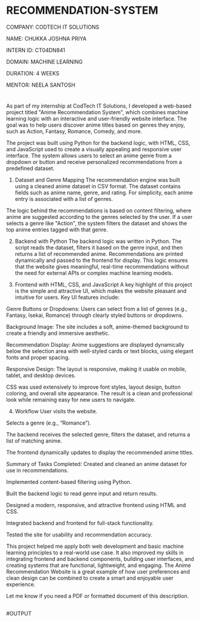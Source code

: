 # RECOMMENDATION-SYSTEM

COMPANY: CODTECH IT SOLUTIONS

NAME: CHUKKA JOSHNA PRIYA

INTERN ID: CT04DN841

DOMAIN: MACHINE LEARNING

DURATION: 4 WEEKS

MENTOR: NEELA SANTOSH

##

#

As part of my internship at CodTech IT Solutions, I developed a web-based project titled "Anime Recommendation System", which combines machine learning logic with an interactive and user-friendly website interface. The goal was to help users discover anime titles based on genres they enjoy, such as Action, Fantasy, Romance, Comedy, and more.

The project was built using Python for the backend logic, with HTML, CSS, and JavaScript used to create a visually appealing and responsive user interface. The system allows users to select an anime genre from a dropdown or button and receive personalized recommendations from a predefined dataset.

1. Dataset and Genre Mapping
The recommendation engine was built using a cleaned anime dataset in CSV format. The dataset contains fields such as anime name, genre, and rating. For simplicity, each anime entry is associated with a list of genres.

The logic behind the recommendations is based on content filtering, where anime are suggested according to the genres selected by the user. If a user selects a genre like "Action", the system filters the dataset and shows the top anime entries tagged with that genre.

2. Backend with Python
The backend logic was written in Python. The script reads the dataset, filters it based on the genre input, and then returns a list of recommended anime. Recommendations are printed dynamically and passed to the frontend for display. This logic ensures that the website gives meaningful, real-time recommendations without the need for external APIs or complex machine learning models.

3. Frontend with HTML, CSS, and JavaScript
A key highlight of this project is the simple and attractive UI, which makes the website pleasant and intuitive for users. Key UI features include:

Genre Buttons or Dropdowns: Users can select from a list of genres (e.g., Fantasy, Isekai, Romance) through clearly styled buttons or dropdowns.

Background Image: The site includes a soft, anime-themed background to create a friendly and immersive aesthetic.

Recommendation Display: Anime suggestions are displayed dynamically below the selection area with well-styled cards or text blocks, using elegant fonts and proper spacing.

Responsive Design: The layout is responsive, making it usable on mobile, tablet, and desktop devices.

CSS was used extensively to improve font styles, layout design, button coloring, and overall site appearance. The result is a clean and professional look while remaining easy for new users to navigate.

4. Workflow
User visits the website.

Selects a genre (e.g., “Romance”).

The backend receives the selected genre, filters the dataset, and returns a list of matching anime.

The frontend dynamically updates to display the recommended anime titles.

Summary of Tasks Completed:
Created and cleaned an anime dataset for use in recommendations.

Implemented content-based filtering using Python.

Built the backend logic to read genre input and return results.

Designed a modern, responsive, and attractive frontend using HTML and CSS.

Integrated backend and frontend for full-stack functionality.

Tested the site for usability and recommendation accuracy.

This project helped me apply both web development and basic machine learning principles to a real-world use case. It also improved my skills in integrating frontend and backend components, building user interfaces, and creating systems that are functional, lightweight, and engaging. The Anime Recommendation Website is a great example of how user preferences and clean design can be combined to create a smart and enjoyable user experience.

Let me know if you need a PDF or formatted document of this description.

##

#OUTPUT

